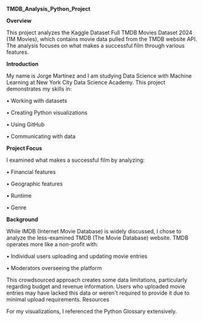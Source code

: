 **TMDB_Analysis_Python_Project**

**Overview**

This project analyzes the Kaggle Dataset Full TMDB Movies Dataset 2024 (1M Movies), which contains movie data pulled from the TMDB website API. The analysis focuses on what makes a successful film through various features.


**Introduction**

My name is Jorge Martinez and I am studying Data Science with Machine Learning at New York City Data Science Academy. 
This project demonstrates my skills in:

•	Working with datasets

•	Creating Python visualizations

•	Using GitHub

•	Communicating with data


**Project Focus**

I examined what makes a successful film by analyzing:

•	Financial features

•	Geographic features

•	Runtime

•	Genre


**Background**

While IMDB (Internet Movie Database) is widely discussed, I chose to analyze the less-examined TMDB (The Movie Database) website. TMDB operates more like a non-profit with:

•	Individual users uploading and updating movie entries

•	Moderators overseeing the platform


This crowdsourced approach creates some data limitations, particularly regarding budget and revenue information. Users who uploaded movie entries may have lacked this data or weren't required to provide it due to minimal upload requirements.
Resources


For my visualizations, I referenced the Python Glossary extensively.
